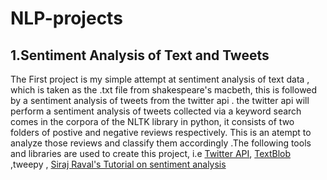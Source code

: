 # NLP-projects
## 1.Sentiment Analysis of Text and Tweets
The First project is my simple attempt at sentiment analysis of text data , which is taken as the .txt file  from shakespeare's macbeth, this is followed by a sentiment analysis of tweets from the twitter api . the twitter api will perform a sentiment analysis of tweets collected via a keyword search comes in the corpora of the NLTK library in python, it consists of two folders of postive and negative reviews respectively. This is an atempt to analyze those reviews and classify them  accordingly .The following tools and libraries are used to create this project, i.e [Twitter API](https://apps.twitter.com/), [TextBlob](https://textblob.readthedocs.io/en/dev/) ,tweepy , [Siraj Raval's Tutorial on sentiment analysis](https://www.youtube.com/watch?v=o_OZdbCzHUA)




